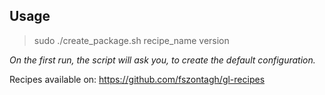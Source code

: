 ## Usage
> sudo ./create_package.sh recipe_name version

_On the first run, the script will ask you, to create the default configuration._



Recipes available on: https://github.com/fszontagh/gl-recipes
